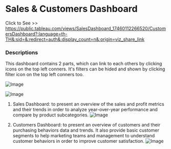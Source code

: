# Sales & Customers Dashboard

Click to See >> https://public.tableau.com/views/SalesDashboard_17460112266520/CustomersDashboard?:language=th-TH&:sid=&:redirect=auth&:display_count=n&:origin=viz_share_link

### Descriptions

   This dashboard contains 2 parts, which can link to each others by clicking icons on the top left conners. It's filters can be hided and shown by clicking filter icon on the top left conners too. 
        
   ![Image](https://github.com/user-attachments/assets/4328024c-47cc-4e59-bd2c-0844f373e55f)

   ![Image](https://github.com/user-attachments/assets/b4c5f48a-420a-4de0-8fdb-8afc888294e9)

   1. Sales Dashboard: to present an overview of the sales and profit metrics and their trends in order to analyze year-over-year performance and compare by product subcategories.
   ![Image](https://github.com/user-attachments/assets/48d9d90c-92eb-49c0-8687-73b1597ee596)

   2. Customers Dashboard: to present an overview of customers and their purchasing behaviors data and trends. It also provide basic customer segments to help marketing teams and management to understand customer behaviors in order to improve customer satisfaction.
   ![Image](https://github.com/user-attachments/assets/14107991-b7b7-4af0-ab08-b0f23d5c00ed)

